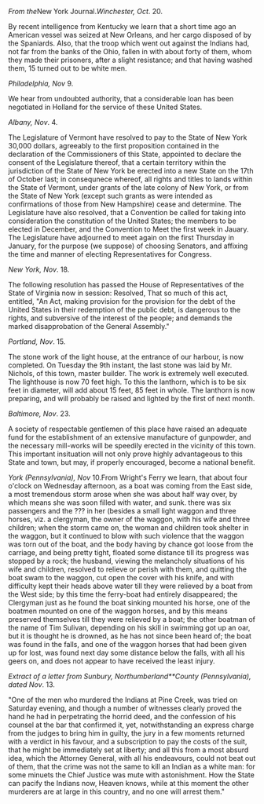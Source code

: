 *From the*New York
                            Journal.*Winchester, Oct*. 20.By recent intelligence from Kentucky we learn that a short time ago an
                    American vessel was seized at New Orleans, and her cargo
                    disposed of by the Spaniards. Also, that the troop which went out
                    against the Indians had, not far from the banks of the Ohio, fallen in with
                    about forty of them, whom they made their prisoners, after a slight resistance; and that having washed them, 15
                    turned out to be white men.*Philadelphia, Nov* 9.We hear from undoubted authority, that a considerable loan has
                    been negotiated in Holland for the service of these United States.*Albany, Nov*. 4.The Legislature of Vermont have resolved to pay to the State of New York
                    30,000 dollars, agreeably to the first proposition contained in the
                    declaration of the Commissioners of this State, appointed
                    to declare the consent of the Legislature thereof, that a certain territory
                    within the jurisdiction of the State of New York be erected into
                    a new State on the 17th of October last; in consequnece
                    whereof, all rights and titles to lands within the State of Vermont, under
                    grants of the late colony of New York, or from the State of New York
                    (except such grants as were intended as confirmations of those from New
                    Hampshire) cease and determine. The Legislature have also resolved,
                    that a Convention be called for taking into consideration the constitution
                    of the United States; the members to be elected in December, and the
                    Convention to Meet the first week in Jauary. The Legislature
                    have adjourned to meet again on the first Thursday in January, for the
                    purpose (we suppose) of choosing Senators, and affixing the time and
                    manner of electing Representatives for Congress.*New York, Nov*. 18.The following resolution has passed the House of Representatives of the
                    State of Virginia now in session: Resolved, That so much of this act, entitled, "An Act, making provision for the provision for the debt
                    of the United States in their redemption of the public debt, is
                    dangerous to the rights, and subversive of the interest of the
                    people; and demands the marked disapprobation of the General Assembly."*Portland, Nov*. 15.The stone work of the light house, at the entrance of our
                    harbour, is now completed. On Tuesday the 9th instant, the last stone was
                    laid by Mr. Nichols, of this town, master builder. The work is
                    extremely well executed. The lighthouse is now 70 feet high. To
                    this the lanthorn, which is to be six feet in diameter, will add about
                    15 feet, 85 feet in whole. The lanthorn is now preparing, and will
                    probably be raised and lighted by the first of next month.*Baltimore, Nov*. 23.A society of respectable gentlemen of this place have raised an adequate
                    fund for the establishment of an extensive manufacture of gunpowder, and
                    the necessary mill-works will be speedily erected in the vicinity of
                    this town. This important insituation will not only prove highly
                    advantageous to this State and town, but may, if properly encouraged, become a national benefit.*York (Pennsylvania), Nov* 10.From Wright's Ferry we learn, that about four o'clock on Wednesday
                    afternoon, as a boat was coming from the East side, a most tremendous storm arose when she was about half way over, by which means she was soon filled with water, and sunk. there was
                    six passengers and the ??? in her
                    (besides a small light waggon and three horses, viz. a clergyman, the owner of the waggon,
                    with his wife and three children; when the storm came on, the woman
                    and children took shelter in the waggon, but it continued to blow with
                    such violence that the waggon was torn out of the boat, and the body
                    having by chance got loose from the carriage, and being pretty tight,
                    floated some distance till its progress was stopped by a rock; the husband, viewing the melancholy situations of his wife and
                    children, resolved to relieve or perish with them, and quitting the boat
                    swam to the waggon, cut open the cover with his knife, and with
                    difficulty kept their heads above water till they were relieved by a boat
                    from the West side; by this time the ferry-boat had entirely disappeared; the Clergyman just as he found the boat sinking mounted
                    his horse, one of the boatmen mounted on one of the waggon horses, and by
                    this means preserved themselves till they were relieved by a boat; the
                    other boatman of the name of Tim Sulivan, depending on his skill in
                    swimming got up an oar, but it is thought he is drowned, as he has not
                    since been heard of; the boat was found in the falls, and one of the
                    waggon horses that had been given up for lost, was found next day some
                    distance below the falls, with all his geers on, and does not appear
                    to have received the least injury.*Extract of a letter from Sunbury, Northumberland**County (Pennsylvania), dated Nov*.
                        13."One of the men who murdered the Indians at Pine Creek, was tried on
                    Saturday evening, and though a number of witnesses clearly proved the
                    hand he had in perpetrating the horrid deed, and the confession of his
                    counsel at the bar that confirmed it, yet, notwithstanding an express
                    charge from the judges to bring him in guilty, the jury in a few
                    moments returned with a verdict in his favour, and a subscription to pay
                    the costs of the suit, that he might be immediately set at liberty;
                    and all this from a most absurd idea, which the Attorney General, with all
                    his endeavours, could not beat out of them, that the crime
                    was not the same to kill an Indian as a white man: for some minuets
                    the Chief Justice was mute with astonishment. How the State can pacify
                    the Indians now, Heaven knows, while at this moment the other
                    murderers are at large in this country, and no one will arrest them."